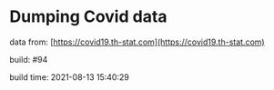 Dumping Covid data
==================
                        
data from: [https://covid19.th-stat.com](https://covid19.th-stat.com)

build: #94

build time: 2021-08-13 15:40:29
